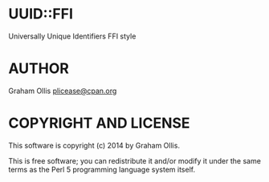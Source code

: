 # UUID::FFI

Universally Unique Identifiers FFI style

# AUTHOR

Graham Ollis <plicease@cpan.org>

# COPYRIGHT AND LICENSE

This software is copyright (c) 2014 by Graham Ollis.

This is free software; you can redistribute it and/or modify it under
the same terms as the Perl 5 programming language system itself.

